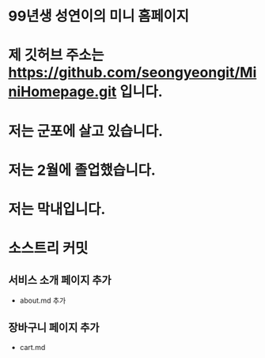 # 99년생 성연이의 미니 홈페이지
# 제 깃허브 주소는 https://github.com/seongyeongit/MiniHomepage.git 입니다.
# 저는 군포에 살고 있습니다.
# 저는 2월에 졸업했습니다.
# 저는 막내입니다.
# 소스트리 커밋

## 서비스 소개 페이지 추가
- about.md 추가

## 장바구니 페이지 추가
- cart.md